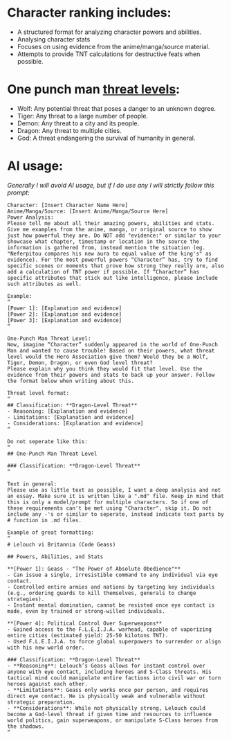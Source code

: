 # Character ranking includes:
* A structured format for analyzing character powers and abilities.
* Analysing character stats
* Focuses on using evidence from the anime/manga/source material.
* Attempts to provide TNT calculations for destructive feats when possible.

# One punch man [threat levels](https://onepunchman.fandom.com/wiki/Category:Disaster_levels):
- Wolf: Any potential threat that poses a danger to an unknown degree.
- Tiger: Any threat to a large number of people.
- Demon: Any threat to a city and its people.
- Dragon: Any threat to multiple cities.
- God: A threat endangering the survival of humanity in general.

# AI usage:
*Generally I will avoid AI usage, but if I do use any I will strictly follow this prompt:*
```
Character: [Insert Character Name Here]
Anime/Manga/Source: [Insert Anime/Manga/Source Here]
Power Analysis:
Please tell me about all their amazing powers, abilities and stats. Give me examples from the anime, manga, or original source to show just how powerful they are. Do NOT add "evidence:" or similar to your showcase what chapter, timestamp or location in the source the information is gathered from, instead mention the situation (eg. "Neferpitou compares his new aura to equal value of the king's" as evidence). For the most powerful powers “Character” has, try to find specific scenes or moments that prove how strong they really are, also add a calculation of TNT power if possible. If “Character” has specific attributes that stick out like intelligence, please include such attributes as well.

Example:
“
[Power 1]: [Explanation and evidence]
[Power 2]: [Explanation and evidence]
[Power 3]: [Explanation and evidence]
“

One-Punch Man Threat Level:
Now, imagine “Character” suddenly appeared in the world of One-Punch Man and wanted to cause trouble! Based on their powers, what threat level would the Hero Association give them? Would they be a Wolf, Tiger, Demon, Dragon, or even God level threat?
Please explain why you think they would fit that level. Use the evidence from their powers and stats to back up your answer. Follow the format below when writing about this.

Threat level format:
“
## Classification: **Dragon-Level Threat**
- Reasoning: [Explanation and evidence]
- Limitations: [Explanation and evidence]
- Considerations: [Explanation and evidence]
“

Do not seperate like this:
“
## One-Punch Man Threat Level

### Classification: **Dragon-Level Threat**
“

Text in general:
Please use as little text as possible, I want a deep analysis and not an essay. Make sure it is written like a ".md" file. Keep in mind that this is only a model/prompt for multiple characters. So if one of these requirements can't be met using "Character", skip it. Do not include any -'s or similar to seperate, instead indicate text parts by # function in .md files.

Example of great formatting:
“
# Lelouch vi Britannia (Code Geass)

## Powers, Abilities, and Stats

**[Power 1]: Geass - "The Power of Absolute Obedience"**  
- Can issue a single, irresistible command to any individual via eye contact.    
- Controlled entire armies and nations by targeting key individuals (e.g., ordering guards to kill themselves, generals to change strategies).  
- Instant mental domination, cannot be resisted once eye contact is made, even by trained or strong-willed individuals.  

**[Power 4]: Political Control Over Superweapons**  
- Gained access to the F.L.E.I.J.A. warhead, capable of vaporizing entire cities (estimated yield: 25-50 kilotons TNT).  
- Used F.L.E.I.J.A. to force global superpowers to surrender or align with his new world order.  

### Classification: **Dragon-Level Threat**
- **Reasoning**: Lelouch’s Geass allows for instant control over anyone with eye contact, including heroes and S-Class threats. His tactical mind could manipulate entire factions into civil war or turn heroes against each other.
- **Limitations**: Geass only works once per person, and requires direct eye contact. He is physically weak and vulnerable without strategic preparation.
- **Considerations**: While not physically strong, Lelouch could become a God-level threat if given time and resources to influence world politics, gain superweapons, or manipulate S-Class heroes from the shadows.
“
```
